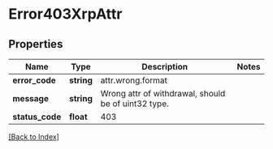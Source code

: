 # Error403XrpAttr

## Properties

Name | Type | Description | Notes
------------ | ------------- | ------------- | -------------
**error_code** | **string** | attr.wrong.format |
**message** | **string** | Wrong attr of withdrawal, should be of uint32 type. |
**status_code** | **float** | 403 |

[[Back to Index]](../index.md)
